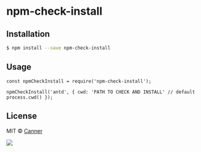 # npm-check-install

## Installation

```sh
$ npm install --save npm-check-install
```

## Usage

```
const npmCheckInstall = require('npm-check-install');

npmCheckInstall('antd', { cwd: 'PATH TO CHECK AND INSTALL' // default process.cwd() });
```

## License

MIT © [Canner](http://github.com/canner)

<a href="https://canner.io">
  <img src="https://user-images.githubusercontent.com/26116324/37811196-a437d930-2e93-11e8-97d8-0653ace2a46d.png"/>
</a>
